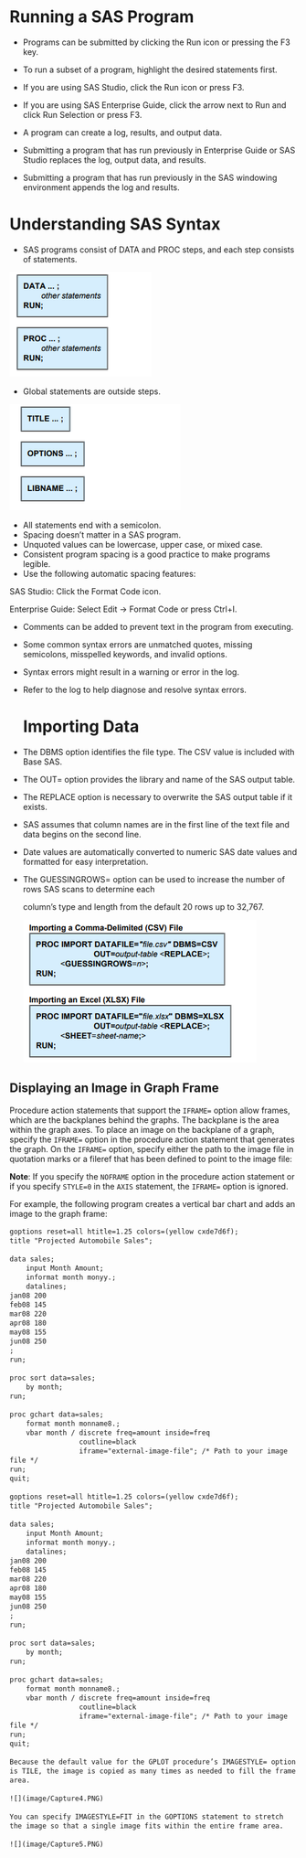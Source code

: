 # Running a SAS Program
* Programs can be submitted by clicking the Run icon or pressing the F3 key.

* To run a subset of a program, highlight the desired statements first.
 
* If you are using SAS Studio, click the Run icon or press F3.
* If you are using SAS Enterprise Guide, click the arrow next to Run and click Run Selection or press F3.

* A program can create a log, results, and output data.

* Submitting a program that has run previously in Enterprise Guide or SAS Studio replaces the log, output data, and results.

* Submitting a program that has run previously in the SAS windowing environment appends the log and results.

# Understanding SAS Syntax

* SAS programs consist of DATA and PROC steps, and each step consists of statements.

![](image/Capture1.PNG) 

* Global statements are outside steps.

![](image/Capture2.PNG)

* All statements end with a semicolon.
* Spacing doesn’t matter in a SAS program.
* Unquoted values can be lowercase, upper case, or mixed case.
* Consistent program spacing is a good practice to make programs legible.
* Use the following automatic spacing features:

SAS Studio: Click the Format Code icon.

Enterprise Guide: Select Edit -> Format Code or press Ctrl+I.

* Comments can be added to prevent text in the program from executing.
* Some common syntax errors are unmatched quotes, missing semicolons, misspelled keywords, and invalid options.
* Syntax errors might result in a warning or error in the log.
* Refer to the log to help diagnose and resolve syntax errors.

  # Importing Data
* The DBMS option identifies the file type. The CSV value is included with Base SAS.
* The OUT= option provides the library and name of the SAS output table.
* The REPLACE option is necessary to overwrite the SAS output table if it exists.
* SAS assumes that column names are in the first line of the text file and data begins on the second line.
* Date values are automatically converted to numeric SAS date values and formatted for easy interpretation.
* The GUESSINGROWS= option can be used to increase the number of rows SAS scans to determine each
   
   column’s type and length from the default 20 rows up to 32,767.

  ![](image/Capture3.PNG)


## Displaying an Image in Graph Frame

Procedure action statements that support the `IFRAME=` option allow frames, which are the backplanes behind the graphs. The backplane is the area within the graph axes. To place an image on the backplane of a graph, specify the `IFRAME=` option in the procedure action statement that generates the graph. On the `IFRAME=` option, specify either the path to the image file in quotation marks or a fileref that has been defined to point to the image file:


**Note**: If you specify the `NOFRAME` option in the procedure action statement or if you specify `STYLE=0` in the `AXIS` statement, the `IFRAME=` option is ignored.

For example, the following program creates a vertical bar chart and adds an image to the graph frame:

```sas
goptions reset=all htitle=1.25 colors=(yellow cxde7d6f);
title "Projected Automobile Sales";

data sales;
    input Month Amount;
    informat month monyy.;
    datalines;
jan08 200
feb08 145
mar08 220
apr08 180
may08 155
jun08 250
;
run;

proc sort data=sales;
    by month;
run;

proc gchart data=sales;
    format month monname8.;
    vbar month / discrete freq=amount inside=freq
                 coutline=black 
                 iframe="external-image-file"; /* Path to your image file */
run;
quit;

goptions reset=all htitle=1.25 colors=(yellow cxde7d6f);
title "Projected Automobile Sales";

data sales;
    input Month Amount;
    informat month monyy.;
    datalines;
jan08 200
feb08 145
mar08 220
apr08 180
may08 155
jun08 250
;
run;

proc sort data=sales;
    by month;
run;

proc gchart data=sales;
    format month monname8.;
    vbar month / discrete freq=amount inside=freq
                 coutline=black 
                 iframe="external-image-file"; /* Path to your image file */
run;
quit;

Because the default value for the GPLOT procedure’s IMAGESTYLE= option is TILE, the image is copied as many times as needed to fill the frame area.

![](image/Capture4.PNG)

You can specify IMAGESTYLE=FIT in the GOPTIONS statement to stretch the image so that a single image fits within the entire frame area.

![](image/Capture5.PNG)
